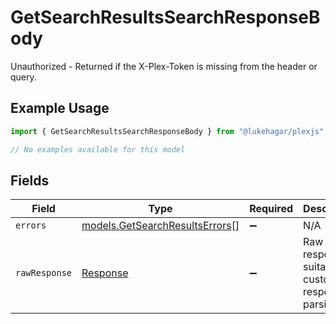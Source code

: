 # GetSearchResultsSearchResponseBody

Unauthorized - Returned if the X-Plex-Token is missing from the header or query.

## Example Usage

```typescript
import { GetSearchResultsSearchResponseBody } from "@lukehagar/plexjs";

// No examples available for this model
```

## Fields

| Field                                                                  | Type                                                                   | Required                                                               | Description                                                            |
| ---------------------------------------------------------------------- | ---------------------------------------------------------------------- | ---------------------------------------------------------------------- | ---------------------------------------------------------------------- |
| `errors`                                                               | [models.GetSearchResultsErrors](../models/getsearchresultserrors.md)[] | :heavy_minus_sign:                                                     | N/A                                                                    |
| `rawResponse`                                                          | [Response](https://developer.mozilla.org/en-US/docs/Web/API/Response)  | :heavy_minus_sign:                                                     | Raw HTTP response; suitable for custom response parsing                |